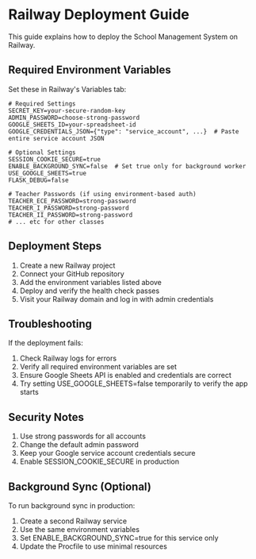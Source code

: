# Railway Deployment Guide

This guide explains how to deploy the School Management System on Railway.

## Required Environment Variables

Set these in Railway's Variables tab:

```
# Required Settings
SECRET_KEY=your-secure-random-key
ADMIN_PASSWORD=choose-strong-password
GOOGLE_SHEETS_ID=your-spreadsheet-id
GOOGLE_CREDENTIALS_JSON={"type": "service_account", ...}  # Paste entire service account JSON

# Optional Settings
SESSION_COOKIE_SECURE=true
ENABLE_BACKGROUND_SYNC=false  # Set true only for background worker
USE_GOOGLE_SHEETS=true
FLASK_DEBUG=false

# Teacher Passwords (if using environment-based auth)
TEACHER_ECE_PASSWORD=strong-password
TEACHER_I_PASSWORD=strong-password
TEACHER_II_PASSWORD=strong-password
# ... etc for other classes
```

## Deployment Steps

1. Create a new Railway project
2. Connect your GitHub repository
3. Add the environment variables listed above
4. Deploy and verify the health check passes
5. Visit your Railway domain and log in with admin credentials

## Troubleshooting

If the deployment fails:

1. Check Railway logs for errors
2. Verify all required environment variables are set
3. Ensure Google Sheets API is enabled and credentials are correct
4. Try setting USE_GOOGLE_SHEETS=false temporarily to verify the app starts

## Security Notes

1. Use strong passwords for all accounts
2. Change the default admin password
3. Keep your Google service account credentials secure
4. Enable SESSION_COOKIE_SECURE in production

## Background Sync (Optional)

To run background sync in production:

1. Create a second Railway service
2. Use the same environment variables
3. Set ENABLE_BACKGROUND_SYNC=true for this service only
4. Update the Procfile to use minimal resources
